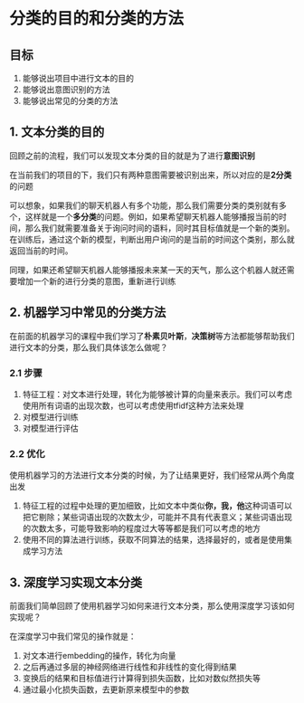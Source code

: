# 分类的目的和分类的方法

## 目标

1. 能够说出项目中进行文本的目的
2. 能够说出意图识别的方法
3. 能够说出常见的分类的方法

## 1. 文本分类的目的

回顾之前的流程，我们可以发现文本分类的目的就是为了进行**意图识别**

在当前我们的项目的下，我们只有两种意图需要被识别出来，所以对应的是**2分类**的问题

可以想象，如果我们的聊天机器人有多个功能，那么我们需要分类的类别就有多个，这样就是一个**多分类**的问题。例如，如果希望聊天机器人能够播报当前的时间，那么我们就需要准备关于询问时间的语料，同时其目标值就是一个新的类别。在训练后，通过这个新的模型，判断出用户询问的是当前的时间这个类别，那么就返回当前的时间。

同理，如果还希望聊天机器人能够播报未来某一天的天气，那么这个机器人就还需要增加一个新的进行分类的意图，重新进行训练



## 2. 机器学习中常见的分类方法

在前面的机器学习的课程中我们学习了**朴素贝叶斯**，**决策树**等方法都能够帮助我们进行文本的分类，那么我们具体该怎么做呢？

### 2.1 步骤

1. 特征工程：对文本进行处理，转化为能够被计算的向量来表示。我们可以考虑使用所有词语的出现次数，也可以考虑使用tfidf这种方法来处理
2. 对模型进行训练
3. 对模型进行评估

### 2.2 优化

使用机器学习的方法进行文本分类的时候，为了让结果更好，我们经常从两个角度出发

1. 特征工程的过程中处理的更加细致，比如文本中类似**你，我，他**这种词语可以把它剔除；某些词语出现的次数太少，可能并不具有代表意义；某些词语出现的次数太多，可能导致影响的程度过大等等都是我们可以考虑的地方
2. 使用不同的算法进行训练，获取不同算法的结果，选择最好的，或者是使用集成学习方法

## 3. 深度学习实现文本分类

前面我们简单回顾了使用机器学习如何来进行文本分类，那么使用深度学习该如何实现呢？

在深度学习中我们常见的操作就是：

1. 对文本进行embedding的操作，转化为向量
2. 之后再通过多层的神经网络进行线性和非线性的变化得到结果
3. 变换后的结果和目标值进行计算得到损失函数，比如对数似然损失等
4. 通过最小化损失函数，去更新原来模型中的参数

